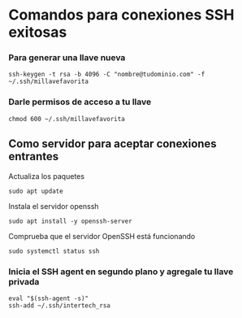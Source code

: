 # Comandos para conexiones SSH exitosas

### Para generar una llave nueva
```
ssh-keygen -t rsa -b 4096 -C "nombre@tudominio.com" -f ~/.ssh/millavefavorita
```

### Darle permisos de acceso a tu llave
```
chmod 600 ~/.ssh/millavefavorita
```

## Como servidor para aceptar conexiones entrantes
Actualiza los paquetes

`
sudo apt update
`

Instala el servidor openssh

`sudo apt install -y openssh-server`

Comprueba que el servidor OpenSSH está funcionando

`sudo systemctl status ssh`


### Inicia el SSH agent en segundo plano y agregale tu llave privada
```
eval "$(ssh-agent -s)"
ssh-add ~/.ssh/intertech_rsa
```
